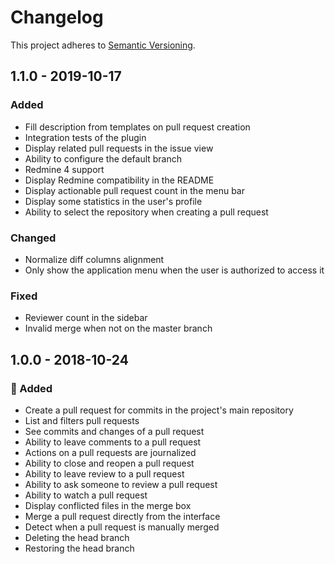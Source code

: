 # Changelog

This project adheres to [Semantic Versioning](https://semver.org/spec/v2.0.0.html).

## 1.1.0 - 2019-10-17
### Added

* Fill description from templates on pull request creation
* Integration tests of the plugin
* Display related pull requests in the issue view
* Ability to configure the default branch
* Redmine 4 support
* Display Redmine compatibility in the README
* Display actionable pull request count in the menu bar
* Display some statistics in the user's profile
* Ability to select the repository when creating a pull request

### Changed

* Normalize diff columns alignment
* Only show the application menu when the user is authorized to access it

### Fixed

* Reviewer count in the sidebar
* Invalid merge when not on the master branch

## 1.0.0 - 2018-10-24
### 🎉 Added

* Create a pull request for commits in the project's main repository
* List and filters pull requests
* See commits and changes of a pull request
* Ability to leave comments to a pull request
* Actions on a pull requests are journalized
* Ability to close and reopen a pull request
* Ability to leave review to a pull request
* Ability to ask someone to review a pull request
* Ability to watch a pull request
* Display conflicted files in the merge box
* Merge a pull request directly from the interface
* Detect when a pull request is manually merged
* Deleting the head branch
* Restoring the head branch

